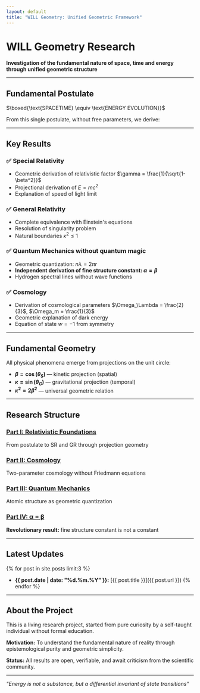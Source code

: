 ```yaml
---
layout: default
title: "WILL Geometry: Unified Geometric Framework"
---
```


# WILL Geometry Research

**Investigation of the fundamental nature of space, time and energy through unified geometric structure**

---

## Fundamental Postulate

$\boxed{\text{SPACETIME} \equiv \text{ENERGY EVOLUTION}}$

From this single postulate, without free parameters, we derive:

---

## Key Results

### ✅ Special Relativity
- Geometric derivation of relativistic factor $\gamma = \frac{1}{\sqrt{1-\beta^2}}$
- Projectional derivation of $E = mc^2$
- Explanation of speed of light limit

### ✅ General Relativity
- Complete equivalence with Einstein's equations
- Resolution of singularity problem
- Natural boundaries $\kappa^2 \leq 1$

### ✅ Quantum Mechanics without quantum magic
- Geometric quantization: $n\lambda = 2\pi r$
- **Independent derivation of fine structure constant: $\alpha = \beta$**
- Hydrogen spectral lines without wave functions

### ✅ Cosmology
- Derivation of cosmological parameters $\Omega_\Lambda = \frac{2}{3}$, $\Omega_m = \frac{1}{3}$
- Geometric explanation of dark energy
- Equation of state $w = -1$ from symmetry

---

## Fundamental Geometry

All physical phenomena emerge from projections on the unit circle:

- **$\beta = \cos(\theta_S)$** — kinetic projection (spatial)
- **$\kappa = \sin(\theta_G)$** — gravitational projection (temporal)
- **$\kappa^2 = 2\beta^2$** — universal geometric relation

---

## Research Structure

### [Part I: Relativistic Foundations](/parts/relativity)
From postulate to SR and GR through projection geometry

### [Part II: Cosmology](/parts/cosmology)
Two-parameter cosmology without Friedmann equations

### [Part III: Quantum Mechanics](/parts/quantum)
Atomic structure as geometric quantization

### [Part IV: α = β](/parts/alpha-beta)
**Revolutionary result:** fine structure constant is not a constant

---

## Latest Updates

{% for post in site.posts limit:3 %}
- **{{ post.date | date: "%d.%m.%Y" }}:** [{{ post.title }}]({{ post.url }})
{% endfor %}

---

## About the Project

This is a living research project, started from pure curiosity by a self-taught individual without formal education.

**Motivation:** To understand the fundamental nature of reality through epistemological purity and geometric simplicity.

**Status:** All results are open, verifiable, and await criticism from the scientific community.

---

*"Energy is not a substance, but a differential invariant of state transitions"*
